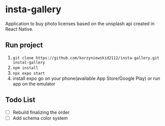 # insta-gallery

Application to buy photo licenses based on the unsplash api created in React Native.

## Run project

1. ```git clone https://github.com/korzyniewskid2112/insta-gallery.git instal-gallery```
2. ```npm install```
3. ```npx expo start```
4. install expo go on your phone(available App Store/Google Play) or run app on the emulator


## Todo List

 - [ ] Rebuild finalizing the order
 - [ ] Add schema color system
